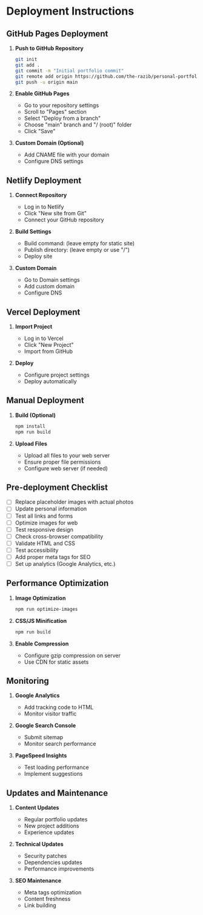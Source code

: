 # Deployment Instructions

## GitHub Pages Deployment

1. **Push to GitHub Repository**
   ```bash
   git init
   git add .
   git commit -m "Initial portfolio commit"
   git remote add origin https://github.com/the-razib/personal-portfolio.git
   git push -u origin main
   ```

2. **Enable GitHub Pages**
   - Go to your repository settings
   - Scroll to "Pages" section
   - Select "Deploy from a branch"
   - Choose "main" branch and "/ (root)" folder
   - Click "Save"

3. **Custom Domain (Optional)**
   - Add CNAME file with your domain
   - Configure DNS settings

## Netlify Deployment

1. **Connect Repository**
   - Log in to Netlify
   - Click "New site from Git"
   - Connect your GitHub repository

2. **Build Settings**
   - Build command: (leave empty for static site)
   - Publish directory: (leave empty or use "/")
   - Deploy site

3. **Custom Domain**
   - Go to Domain settings
   - Add custom domain
   - Configure DNS

## Vercel Deployment

1. **Import Project**
   - Log in to Vercel
   - Click "New Project"
   - Import from GitHub

2. **Deploy**
   - Configure project settings
   - Deploy automatically

## Manual Deployment

1. **Build (Optional)**
   ```bash
   npm install
   npm run build
   ```

2. **Upload Files**
   - Upload all files to your web server
   - Ensure proper file permissions
   - Configure web server (if needed)

## Pre-deployment Checklist

- [ ] Replace placeholder images with actual photos
- [ ] Update personal information
- [ ] Test all links and forms
- [ ] Optimize images for web
- [ ] Test responsive design
- [ ] Check cross-browser compatibility
- [ ] Validate HTML and CSS
- [ ] Test accessibility
- [ ] Add proper meta tags for SEO
- [ ] Set up analytics (Google Analytics, etc.)

## Performance Optimization

1. **Image Optimization**
   ```bash
   npm run optimize-images
   ```

2. **CSS/JS Minification**
   ```bash
   npm run build
   ```

3. **Enable Compression**
   - Configure gzip compression on server
   - Use CDN for static assets

## Monitoring

1. **Google Analytics**
   - Add tracking code to HTML
   - Monitor visitor traffic

2. **Google Search Console**
   - Submit sitemap
   - Monitor search performance

3. **PageSpeed Insights**
   - Test loading performance
   - Implement suggestions

## Updates and Maintenance

1. **Content Updates**
   - Regular portfolio updates
   - New project additions
   - Experience updates

2. **Technical Updates**
   - Security patches
   - Dependencies updates
   - Performance improvements

3. **SEO Maintenance**
   - Meta tags optimization
   - Content freshness
   - Link building
